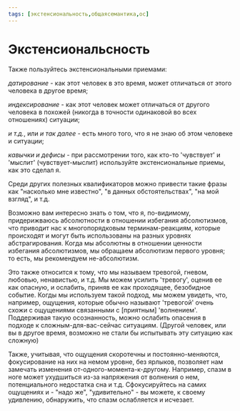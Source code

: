 ```yaml
---
tags: [экстенсиональность,общаясемантика,ос]
---
```

# Экстенсиональсность

Также пользуйтесь экстенсиональными приемами:

*датирование* - как этот человек в это время, может отличаться от этого человека в другое время;

*индексирование* - как этот человек может отличаться от другого человека в похожей (никогда в точности одинаковой во всех отношениях) ситуации;

*и т.д.*, или *и так далее* - есть много того, что я не знаю об этом человеке и ситуации;

*кавычки и дефисы* - при рассмотрении того, как кто-то 'чувствует' и 'мыслит' (чувствует-мыслит) используйте экстенсиональные приемы, как это сделал я.

Среди других полезных квалификаторов можно привести такие фразы как "насколько мне известно", "в данных обстоятельствах", "на мой взгляд", и т.д.

Возможно вам интересно знать о том, что я, по-видимому, придерижваюсь абсолютности в отношении избегания абсолютизмов, что приводит нас к многопорядковым терминам-реакциям, которые происходят и могут быть использованы на разных уровнях абстрагирования. Когда мы абсолютны в отношении ценности избегания абсолютизмов, мы обращаем абсолютизм первого уровня; то есть, мы рекомендуем не-абсолютизм.

Это также относится к тому, что мы называем тревогой, гневом, любовью, ненавистью, и т.д. Мы можем усилить 'тревогу', оценив ее как опасную, и ослабить, приняв ее как проходящее, безобидное событие. Когды мы используем такой подход, мы можем увидеть, что, например, ощущения, которые обычно называют 'тревогой' очень схожи с ощущениями связанными с [приятным] 'волнением'. Поддерживая такую осознанность, можно ослабить опасения в подходе к сложным-для-вас-сейчас ситуациям. (Другой человек, или вы в другое время, возможно не стали бы испытывать эту ситуацию как сложную)

Также, учитывая, что ощущения скоротечны и постоянно-меняются, фокусирование на них на немом уровне, без ярлыков, позволяет нам замечать изменения от-одного-момента-к-другому. Например, спазм в ноге может ухудшиться из-за напряжения от волнения о нем, потенциального недостатка сна и т.д. Сфокусируйтесь на самих ощущениях и - "надо же", "удивительно" - вы можете, к своему удивлению, обнаружить, что спазм ослабляется и исчезает.